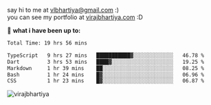 say hi to me at [vlbhartiya@gmail.com](mailto:vlbhartiya@gmail.com) :)<br/>
you can see my portfolio at [virajbhartiya.com](https://virajbhartiya.com) :D<br/>


🚀 **what i have been up to:**

<!--START_SECTION:waka-->

```txt
Total Time: 19 hrs 56 mins

TypeScript   9 hrs 27 mins   ███████████▓░░░░░░░░░░░░░   46.78 %
Dart         3 hrs 53 mins   ████▓░░░░░░░░░░░░░░░░░░░░   19.25 %
Markdown     1 hr 39 mins    ██░░░░░░░░░░░░░░░░░░░░░░░   08.25 %
Bash         1 hr 24 mins    █▓░░░░░░░░░░░░░░░░░░░░░░░   06.96 %
CSS          1 hr 23 mins    █▓░░░░░░░░░░░░░░░░░░░░░░░   06.87 %
```

<!--END_SECTION:waka-->

<p align="left"> <img src="https://komarev.com/ghpvc/?username=virajbhartiya&color=blue" alt="virajbhartiya" /> </p>
